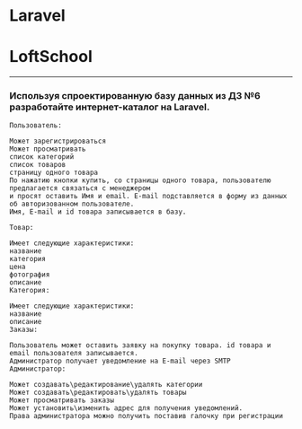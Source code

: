    # Laravel
   # LoftSchool
   ***
   ### Используя спроектированную базу данных из ДЗ №6 разработайте интернет-каталог на Laravel.

    Пользователь:

    Может зарегистрироваться
    Может просматривать
    список категорий
    список товаров
    страницу одного товара
    По нажатию кнопки купить, со страницы одного товара, пользователю предлагается связаться с менеджером
    и просят оставить Имя и email. E-mail подставляется в форму из данных об авторизованном пользователе.
    Имя, E-mail и id товара записывается в базу.
    
    Товар:

    Имеет следующие характеристики:
    название
    категория
    цена
    фотография
    описание
    Категория:

    Имеет следующие характеристики:
    название
    описание
    Заказы:

    Пользователь может оставить заявку на покупку товара. id товара и email пользователя записывается.
    Администратор получает уведомление на E-mail через SMTP
    Администратор:

    Может создавать\редактирование\удалять категории
    Может создавать\редактировать\удалять товары
    Может просматривать заказы
    Может установить\изменить адрес для получения уведомлений.
    Права администратора можно получить поставив галочку при регистрации

